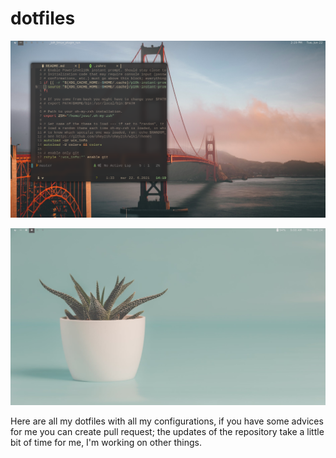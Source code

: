 # dotfiles
  <!--table-->
![screenshot](readme-resources/readme.png)

![screenshot](readme-resources/readme2.png)

Here are all my dotfiles with all my configurations, if you have some advices for me you can create pull request; the updates of the repository take a little bit of time for me, I'm working on other things. 
